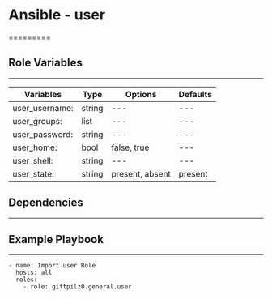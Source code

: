 # Ansible - user

\=========

## Role Variables

______________________________________________________________________

| Variables      | Type   | Options         | Defaults |
| -------------- | ------ | --------------- | -------- |
| user_username: | string | ---             | ---      |
| user_groups:   | list   | ---             | ---      |
| user_password: | string | ---             | ---      |
| user_home:     | bool   | false, true     | ---      |
| user_shell:    | string | ---             | ---      |
| user_state:    | string | present, absent | present  |

## Dependencies

______________________________________________________________________

## Example Playbook

______________________________________________________________________

```
- name: Import user Role
  hosts: all
  roles:
    - role: giftpilz0.general.user
```

